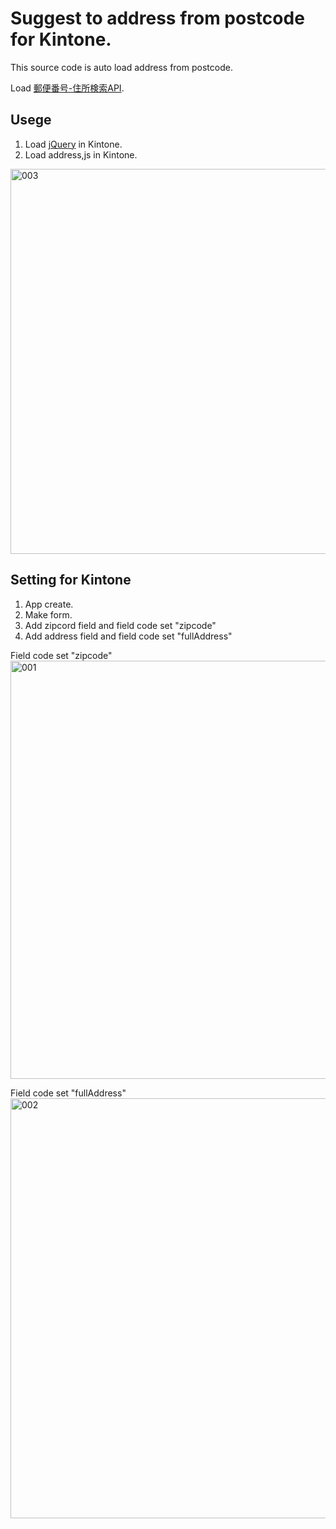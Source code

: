 # Suggest to address from postcode for Kintone.

This source code is auto load address from postcode.

Load [郵便番号-住所検索API](https://zipaddress.net/).

## Usege

1. Load [jQuery](https://releases.jquery.com/) in Kintone.
2. Load address,js in Kintone.

<img width="616" alt="003" src="https://github.com/user-attachments/assets/a5443582-e2c6-45f7-8b37-cf152e31a397">


## Setting for Kintone

1. App create.
2. Make form.
3. Add zipcord field and field code set "zipcode"
4. Add address field and field code set "fullAddress"

Field code set "zipcode"
<img width="669" alt="001" src="https://github.com/user-attachments/assets/2f8dbe56-01a6-47c6-86e3-e3c1d66e57ad">

Field code set "fullAddress"
<img width="672" alt="002" src="https://github.com/user-attachments/assets/66a9b7ad-4569-4408-80cb-2a4699e29347">
